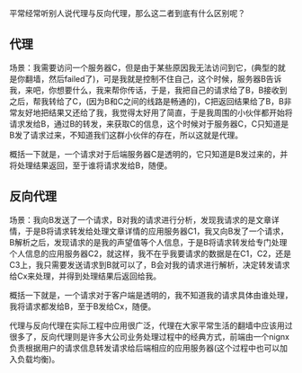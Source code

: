 平常经常听别人说代理与反向代理，那么这二者到底有什么区别呢？

## 代理
场景：我需要访问一个服务器C，但是由于某些原因我无法访问到它，(典型的就是你翻墙，然后failed了)，可是我就是控制不住自己，这个时候，服务器B告诉我，来吧，你想要什么，我来帮你传话，于是，我把自己的请求给了B，B接收到之后，帮我转给了C，(因为B和C之间的线路是畅通的)，C把返回结果给了B，B非常友好地把结果又还给了我，我觉得太好用了简直，于是我周围的小伙伴都开始将请求发给B，通过B的转发，来获取C的信息，这个时候对于服务器C，C只知道是B发了请求过来，不知道我们这群小伙伴的存在，所以这就是代理。

概括一下就是，一个请求对于后端服务器C是透明的，它只知道是B发过来的，并将处理结果返回，至于谁将请求发给B，随便。

## 反向代理
场景：我向B发送了一个请求，B对我的请求进行分析，发现我请求的是文章详情，于是B将请求转发给处理文章详情的应用服务器C1，我又向B发了一个请求，B解析之后，发现请求的是我的声望值等个人信息，于是B将请求转发给专门处理个人信息的应用服务器C2，就这样，我不在乎我要请求的数据是在C1，C2，还是C3上，我只需要发送请求到B就可以了，B会对我的请求进行解析，决定转发请求给Cx来处理，并得到处理结果后返回给我。

概括一下就是，一个请求对于客户端是透明的，我不知道我的请求具体由谁处理，我将请求都发给B，至于B发给Cx，随便。

代理与反向代理在实际工程中应用很广泛，代理在大家平常生活的翻墙中应该用过很多了，反向代理则是许多大公司业务处理过程中的经典方式，前端由一个nignx负责根据用户的请求信息转发请求给后端相应的应用服务器(这个过程中也可以加入负载均衡)。